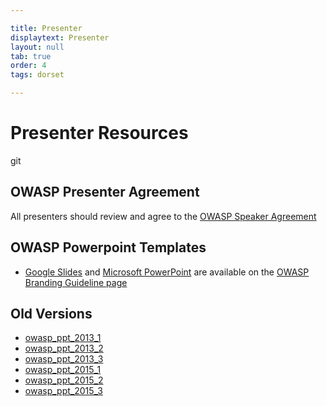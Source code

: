 ```yaml
---

title: Presenter
displaytext: Presenter
layout: null
tab: true
order: 4
tags: dorset

---
```


# Presenter Resources
git 
## OWASP Presenter Agreement
All presenters should review and agree to the [OWASP Speaker Agreement](https://owasp.org/www-policy/)

## OWASP Powerpoint Templates
* [Google Slides](https://docs.google.com/presentation/d/1tbvT9WDb0q6RN9OgsAHBjN0QHNPZay8WSule74MzzZ4/edit#slide=id.g9d2ff71b8c_0_0) and [Microsoft PowerPoint](https://owasp.org/www-policy/branding-assets/OWASP_Generic_Template_r1.potx) are available on the [OWASP Branding Guideline page](https://owasp.org/www-policy/)

## Old Versions
* [owasp_ppt_2013_1](assets/presentations/templates/owasp_ppt_2013_1.pptx "wikilink")
* [owasp_ppt_2013_2](assets/presentations/templates/owasp_ppt_2013_2.pptx "wikilink")
* [owasp_ppt_2013_3](assets/presentations/templates/owasp_ppt_2013_3.pptx "wikilink")
* [owasp_ppt_2015_1](assets/presentations/templates/owasp_ppt_2015_1.pptx "wikilink")
* [owasp_ppt_2015_2](assets/presentations/templates/owasp_ppt_2015_2.pptx "wikilink")
* [owasp_ppt_2015_3](assets/presentations/templates/owasp_ppt_2015_3.pptx "wikilink")
